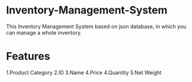 # Inventory-Management-System
This Inventory Management System based on json database, in which you can manage a whole inventory.
# Features
1.Product Category
2.ID
3.Name
4.Price
4.Quantity
5.Net Weight
